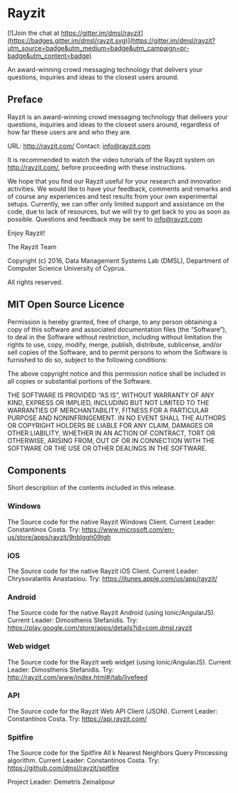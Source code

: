# Rayzit

[![Join the chat at https://gitter.im/dmsl/rayzit](https://badges.gitter.im/dmsl/rayzit.svg)](https://gitter.im/dmsl/rayzit?utm_source=badge&utm_medium=badge&utm_campaign=pr-badge&utm_content=badge)

An award-winning crowd messaging technology that delivers your questions, inquiries and ideas to the closest users around.

## Preface 
Rayzit is an award-winning crowd messaging technology that delivers your questions, 
inquiries and ideas to the closest users around, regardless of how far these users are and who they are.
	 
URL: http://rayzit.com/
Contact: info@rayzit.com

It is recommended to watch the video tutorials of the Rayzit system on http://rayzit.com/, before proceeding with these instructions.

We hope that you find our Rayzit useful for your research and innovation activities.  We would like to have your feedback, comments and remarks and of course any experiences and test results from your own experimental setups. Currently, we can offer only limited support and assistance on the code, due to lack of resources, but we will try to get back to you as soon as possible. Questions and feedback may be sent to info@rayzit.com

Enjoy Rayzit!

The Rayzit Team 

Copyright (c) 2016, Data Management Systems Lab (DMSL), Department of Computer Science
University of Cyprus.

All rights reserved.

## MIT Open Source Licence

Permission is hereby granted, free of charge, to any person obtaining a copy of
this software and associated documentation files (the “Software”), to deal in the
Software without restriction, including without limitation the rights to use, copy,
modify, merge, publish, distribute, sublicense, and/or sell copies of the Software,
and to permit persons to whom the Software is furnished to do so, subject to the
following conditions:
	 
The above copyright notice and this permission notice shall be included in all
copies or substantial portions of the Software.
	 
THE SOFTWARE IS PROVIDED “AS IS”, WITHOUT WARRANTY OF ANY KIND, EXPRESS
OR IMPLIED, INCLUDING BUT NOT LIMITED TO THE WARRANTIES OF MERCHANTABILITY,
FITNESS FOR A PARTICULAR PURPOSE AND NONINFRINGEMENT. IN NO EVENT SHALL THE
AUTHORS OR COPYRIGHT HOLDERS BE LIABLE FOR ANY CLAIM, DAMAGES OR OTHER
LIABILITY, WHETHER IN AN ACTION OF CONTRACT, TORT OR OTHERWISE, ARISING
FROM, OUT OF OR IN CONNECTION WITH THE SOFTWARE OR THE USE OR OTHER
DEALINGS IN THE SOFTWARE.
	
## Components 

Short description of the contents included in this release.

### Windows
The Source code for the native Rayzit Windows Client. Current Leader: Constantinos Costa. 
Try: https://www.microsoft.com/en-us/store/apps/rayzit/9nblggh09tgh

### iOS
The Source code for the native Rayzit iOS Client. Current Leader: Chrysovalantis Anastasiou. 
Try: https://itunes.apple.com/us/app/rayzit/

### Android
The Source code for the native Rayzit Android (using Ionic/AngularJS). Current Leader: Dimosthenis Stefanidis. 
Try: https://play.google.com/store/apps/details?id=com.dmsl.rayzit

### Web widget
The Source code for the Rayzit web widget (using Ionic/AngularJS). Current Leader: Dimosthenis Stefanidis. 
Try: http://rayzit.com/www/index.html#/tab/livefeed

### API 
The Source code for the Rayzit Web API Client (JSON). Current Leader: Constantinos Costa. 
Try: https://api.rayzit.com/

### Spitfire
The Source code for the Spitfire All k Nearest Neighbors Query Processing algorithm. Current Leader: Constantinos Costa. 
Try: https://github.com/dmsl/rayzit/spitfire

Project Leader: Demetris Zeinalipour



